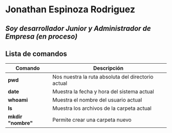 # Jonathan Espinoza Rodriguez
## _Soy desarrollador Junior y Administrador de Empresa (en proceso)_


## Lista de comandos
| Comando       | Descripción|
|------------   |------------|
|**pwd**            |Nos nuestra la ruta absoluta del directorio actual|
|**date**           |Muestra la fecha y hora del sistema actual        |
|**whoami**         |Muestra el nombre del usuario actual|
|**ls**             |Muestra los archivos de la carpeta actual|
|**mkdir "nombre"** |Permite crear una carpeta nuevo 
